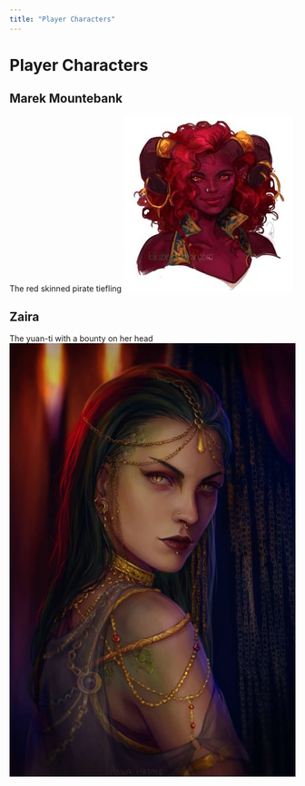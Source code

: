```yaml
---
title: "Player Characters"
---
```


# Player Characters

## Marek Mountebank
The red skinned pirate tiefling
![marek](characters/images/marek.jpg)

## Zaira
The yuan-ti with a bounty on her head
![zaira](characters/images/zaira.jpg)